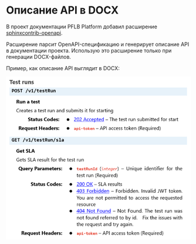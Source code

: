 # Описание API в DOCX

В проект документации PFLB Platform добавил расширение [sphinxcontrib-openapi](https://pypi.org/project/sphinxcontrib-openapi/).

Расширение парсит OpenAPI-спецификацию и генерирует описание API в документации проекта. Использую это расширение только при генерации DOCX-файлов.

Пример, как описание API выглядит в DOCX:

![api-docx](../images/api-docx.png)
